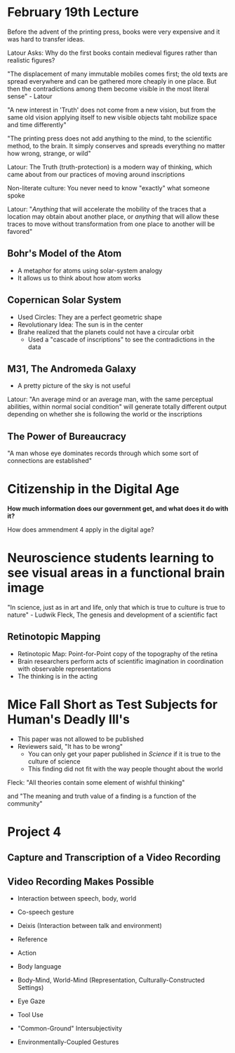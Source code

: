 # February 19th Lecture #

Before the advent of the printing press, books were very expensive and it was 
hard to transfer ideas.

Latour Asks: Why do the first books contain medieval figures rather than
realistic figures?

"The displacement of many immutable mobiles comes first; the old texts are 
spread everywhere and can be gathered more cheaply in one place. But then the
contradictions among them become visible in the most literal sense" - Latour

"A new interest in 'Truth' does not come from a new vision, but from the same 
old vision applying itself to new visible objects taht mobilize space and time
differently"

"The printing press does not add anything to the mind, to the scientific method,
to the brain. It simply conserves and spreads everything no matter how wrong, strange,
or wild"

Latour: The Truth (truth-protection) is a modern way of thinking, which came about
from our practices of moving around inscriptions

Non-literate culture: You never need to know "exactly" what someone spoke

Latour: "*Anything* that will accelerate the mobility of the traces that a location
may obtain about another place, or *anything* that will allow these traces to
move without transformation from one place to another will be favored"

Bohr's Model of the Atom
------------------------

- A metaphor for atoms using solar-system analogy
- It allows us to think about how atom works

Copernican Solar System
-----------------------

- Used Circles: They are a perfect geometric shape
- Revolutionary Idea: The sun is in the center
- Brahe realized that the planets could not have a circular orbit
  - Used a "cascade of inscriptions" to see the contradictions in the data

M31, The Andromeda Galaxy
-------------------------

- A pretty picture of the sky is not useful


Latour: "An average mind or an average man, with the same perceptual abilities,
within normal social condition" will generate totally different output depending
on whether she is following the world or the inscriptions


The Power of Bureaucracy
------------------------

"A man whose eye dominates records through which some sort of connections are established"


# Citizenship in the Digital Age #

**How much information does our government get, and what does it do with it?**

How does ammendment 4 apply in the digital age?


# Neuroscience students learning to see visual areas in a functional brain image #

"In science, just as in art and life, only that which is true to culture is true 
 to nature" - Ludwik Fleck, The genesis and development of a scientific fact

Retinotopic Mapping
-------------------

- Retinotopic Map: Point-for-Point copy of the topography of the retina
- Brain researchers perform acts of scientific imagination in coordination with 
  observable representations
- The thinking is in the acting

# Mice Fall Short as Test Subjects for Human's Deadly Ill's #

- This paper was not allowed to be published
- Reviewers said, "It has to be wrong"
  - You can only get your paper published in *Science* if it is true to the culture 
    of science
  - This finding did not fit with the way people thought about the world

Fleck: "All theories contain some element of wishful thinking"

and    "The meaning and truth value of a finding is a function of the community"

# Project 4 #

Capture and Transcription of a Video Recording
----------------------------------------------

Video Recording Makes Possible
------------------------------

- Interaction between speech, body, world

- Co-speech gesture
- Deixis (Interaction between talk and environment)
- Reference
- Action
- Body language
- Body-Mind, World-Mind (Representation, Culturally-Constructed Settings)
- Eye Gaze
- Tool Use
- "Common-Ground" Intersubjectivity
- Environmentally-Coupled Gestures

